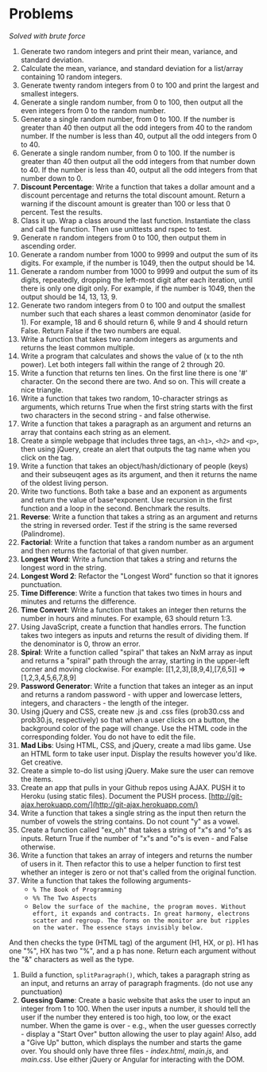 # Problems

*Solved with brute force*

1. Generate two random integers and print their mean, variance, and standard deviation.
1. Calculate the mean, variance, and standard deviation for a list/array containing 10 random integers.
1. Generate twenty random integers from 0 to 100 and print the largest and smallest integers.
1. Generate a single random number, from 0 to 100, then output all the even integers from 0 to the random number.
1. Generate a single random number, from 0 to 100. If the number is greater than 40 then output all the odd integers from 40 to the random number. If the number is less than 40, output all the odd integers from 0 to 40.
1. Generate a single random number, from 0 to 100. If the number is greater than 40 then output all the odd integers from that number down to 40. If the number is less than 40, output all the odd integers from that number down to 0.
1. **Discount Percentage**: Write a function that takes a dollar amount and a discount percentage and returns the total discount amount. Return a warning if the discount amount is greater than 100 or less that 0 percent. Test the results.
1. Class it up. Wrap a class around the last function. Instantiate the class and call the function. Then use unittests and rspec to test.
1. Generate n random integers from 0 to 100, then output them in ascending order.
1. Generate a random number from 1000 to 9999 and output the sum of its digits. For example, if the number is 1049, then the output should be 14.
1. Generate a random number from 1000 to 9999 and output the sum of its digits, repeatedly, dropping the left-most digit after each iteration, until there is only one digit only. For example, if the number is 1049, then the output should be 14, 13, 13, 9.
1. Generate two random integers from 0 to 100 and output the smallest number such that each shares a least common denominator (aside for 1). For example, 18 and 6 should return 6, while 9 and 4 should return False. Return False if the two numbers are equal.
1. Write a function that takes two random integers as arguments and returns the least common multiple.
1. Write a program that calculates and shows the value of (x to the nth power). Let both integers fall within the range of 2 through 20.
1. Write a function that returns ten lines. On the first line there is one '#' character. On the second there are two. And so on. This will create a nice triangle.
1. Write a function that takes two random, 10-character strings as arguments, which returns True when the first string starts with the first two characters in the second string - and false otherwise.
1. Write a function that takes a paragraph as an argument and returns an array that contains each string as an element.
1. Create a simple webpage that includes three tags, an `<h1>`, `<h2>` and `<p>`, then using jQuery, create an alert that outputs the tag name when you click on the tag.
1. Write a function that takes an object/hash/dictionary of people (keys) and their subseuqent ages as its argument, and then it returns the name of the oldest living person.
1. Write two functions. Both take a base and an exponent as arguments and return the value of base^exponent. Use recursion in the first function and a loop in the second. Benchmark the results.
1. **Reverse**: Write a function that takes a string as an argument and returns the string in reversed order. Test if the string is the same reversed (Palindrome).
1. **Factorial**: Write a function that takes a random number as an argument and then returns the factorial of that given number.
1. **Longest Word**: Write a function that takes a string and returns the longest word in the string.
1. **Longest Word 2**: Refactor the "Longest Word" function so that it ignores punctuation.
1. **Time Difference**: Write a function that takes two times in hours and minutes and returns the difference.
1. **Time Convert**: Write a function that takes an integer then returns the number in hours and minutes. For example, 63 should return 1:3.
1. Using JavaScript, create a function that handles errors. The function takes two integers as inputs and returns the result of dividing them. If the denominator is 0, throw an error.
1. **Spiral**: Write a function called "spiral" that takes an NxM array as input and returns a "spiral" path through the array, starting in the upper-left corner and moving clockwise. For example: [[1,2,3],[8,9,4],[7,6,5]] => [1,2,3,4,5,6,7,8,9]
1. **Password Generator**: Write a function that takes an integer as an input and returns a random password - with upper and lowercase letters, integers, and characters - the length of the integer.
1. Using jQuery and CSS, create new .js and .css files (prob30.css and prob30.js, respectively) so that when a user clicks on a button, the background color of the page will change. Use the HTML code in the corresponding folder. You do not have to edit the file.
1. **Mad Libs**: Using HTML, CSS, and jQuery, create a mad libs game. Use an HTML form to take user input. Display the results however you'd like. Get creative.
1. Create a simple to-do list using jQuery. Make sure the user can remove the items.
1. Create an app that pulls in your Github repos using AJAX. PUSH it to Heroku (using static files). Document the PUSH process. [http://git-ajax.herokuapp.com/](http://git-ajax.herokuapp.com/)
1. Write a function that takes a single string as the input then return the number of vowels the string contains. Do not count "y" as a vowel.
1. Create a function called "ex_oh" that takes a string of "x"s and "o"s as inputs. Return True if the number of "x"s and "o"s is even - and False otherwise.
1. Write a function that takes an array of integers and returns the number of users in it. Then refactor this to use a helper function to first test whether an integer is zero or not that's called from the original function.
1. Write a function that takes the following arguments-
    - `% The Book of Programming`
    - `%% The Two Aspects`
    - `Below the surface of the machine, the program moves. Without effort, it expands and contracts. In great harmony, electrons scatter and regroup. The forms on the monitor are but ripples on the water. The essence stays invisibly below.`

  And then checks the type (HTML tag) of the argument (H1, HX, or p). H1 has one "%", HX has two "%", and a p has none. Return each argument without the "&" characters as well as the type.
1. Build a function, `splitParagraph()`, which, takes a paragraph string as an input, and returns an array of paragraph fragments. (do not use any punctuation)
1. **Guessing Game**: Create a basic website that asks the user to input an integer from 1 to 100. When the user inputs a number, it should tell the user if the number they entered is too high, too low, or the exact number. When the game is over - e.g., when the user guesses correctly - display a "Start Over" button allowing the user to play again! Also, add a "Give Up" button, which displays the number and starts the game over. You should only have three files - *index.html*, *main.js*, and *main.css*. Use either jQuery or Angular for interacting with the DOM.
